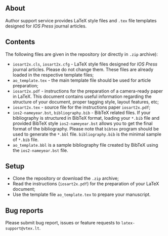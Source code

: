 ## About

Author support service provides LaTeX style files and `.tex` file templates designed for *IOS Press* journal articles.

## Contents

The following files are given in the repository (or directly in `.zip` archive):

- `iosart2x.cls`, `iosart2x.cfg` - LaTeX style files designed for *IOS Press* journal articles. Please do not change them. These files are already loaded in the respective template files; 
- `ao_template.tex` - the main template file should be used for article preparation;
- `iosart2x.pdf` - instructions for the preparation of a
camera-ready paper in LaTeX. This document contains useful information regarding the structure of your document, proper tagging style, layout features, etc;
- `iosart2x.tex` - source file for the instructions paper `iosart2x.pdf`;
- `ios2-nameyear.bst`, `bibliography.bib` - BibTeX related files. If your bibliography is structured in BibTeX format, loading your `*.bib` file and provided BibTeX style `ios2-nameyear.bst` allows you to get the final format of the bibliography. Please note that `bibtex` program should be used to generate the `*.bbl` file. `bibliography.bib` is the minimal sample of `*.bib` file.
- `ao_template.bbl` is a sample bibliography file created by BibTeX using the `ios2-nameyear.bst` file.

## Setup

- Clone the repository or download the `.zip` archive;
- Read the instructions (`iosart2x.pdf`) for the preparation of your LaTeX document;
- Use the template file `ao_template.tex` to prepare your manuscript.

## Bug reports

Please submit bug report, issues or feature requests to `latex-support@vtex.lt`.
